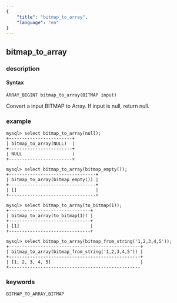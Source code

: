 ```yaml
---
{
    "title": "bitmap_to_array",
    "language": "en"
}
---
```


<!-- 
Licensed to the Apache Software Foundation (ASF) under one
or more contributor license agreements.  See the NOTICE file
distributed with this work for additional information
regarding copyright ownership.  The ASF licenses this file
to you under the Apache License, Version 2.0 (the
"License"); you may not use this file except in compliance
with the License.  You may obtain a copy of the License at
  http://www.apache.org/licenses/LICENSE-2.0
Unless required by applicable law or agreed to in writing,
software distributed under the License is distributed on an
"AS IS" BASIS, WITHOUT WARRANTIES OR CONDITIONS OF ANY
KIND, either express or implied.  See the License for the
specific language governing permissions and limitations
under the License.
-->

## bitmap_to_array

### description
#### Syntax

`ARRAY_BIGINT bitmap_to_array(BITMAP input)`

Convert a input BITMAP to Array.
If input is null, return null.

### example

```
mysql> select bitmap_to_array(null);
+------------------------+
| bitmap_to_array(NULL)  |
+------------------------+
| NULL                   |
+------------------------+

mysql> select bitmap_to_array(bitmap_empty());
+---------------------------------+
| bitmap_to_array(bitmap_empty()) |
+---------------------------------+
| []                              |
+---------------------------------+

mysql> select bitmap_to_array(to_bitmap(1));
+-------------------------------+
| bitmap_to_array(to_bitmap(1)) |
+-------------------------------+
| [1]                           |
+-------------------------------+

mysql> select bitmap_to_array(bitmap_from_string('1,2,3,4,5'));
+--------------------------------------------------+
| bitmap_to_array(bitmap_from_string('1,2,3,4,5')) |
+--------------------------------------------------+
| [1, 2, 3, 4, 5]                                  |
+--------------------------------------------------

```

### keywords

    BITMAP_TO_ARRAY,BITMAP
